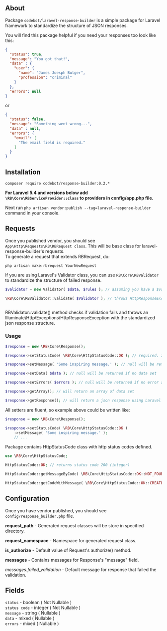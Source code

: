 ## About
Package `codebot/laravel-response-builder` is a simple package for Laravel framework to standardize the structure of JSON responses.

You will find this package helpful if you need your responses too look like this:

```json
{
  "status": true,
  "message": "You got that!",
  "data" : {
    "user": {
      "name": "James Joesph Bulger",
      "profession": "criminal"
    }
  },
  "errors": null
}
```

or

```json
{
  "status": false,
  "message": "Something went wrong...",
  "data" : null,
  "errors": {
    "email": [
      "The email field is required."
    ]
  }
}
```

## Installation  
`composer require codebot/response-builder:0.2.*`

**For Laravel 5.4 and versions below add `\RB\Core\RBServiceProvider::class` to providers in config/app.php file.**

Next run `php artisan vendor:publish --tag=laravel-response-builder` command in your console.

## Requests

Once you published vendor, you should see `App\Http\Requests\RB\RBRequest class`. This will be base class for
laravel-response-builder's requests.  
To generate a request that extends RBRequest, do:
  
`php artisan make:rbrequest YourNewRequest` 

If you are using Laravel's Validator class, you can use `RB\Core\RBValidator` to standardize the structure of failed response. 

```php
$validator = new Validator( $data, $rules ); // assuming you have a $validator instance

\RB\Core\RBValidator::validate( $Validator ); // throws HttpResponseException or returns boolean true
 
```

RBValidator::validate() method checks if validation fails and throws an Illuminate\Http\Exceptions\HttpResponseException with the standardized json response structure.

### Usage  
```php
$response = new \RB\Core\Response();

$response->setStatusCode( \RB\Core\HttpStatusCode::OK ); // required. If code is 2XX then Response::status field will be "true", otherwise "false"

$response->setMessage( 'Some inspiring message.' ); // null will be returned if no message set

$response->setData( $data ); // null will be returned if no data set

$response->setErrors( $errors ); // null will be returned if no error set

$response->getArray(); // will return an array of data set

$response->getResponse(); // will return a json response using Laravel's response() helper 
```

All setters are fluent, so example above could be written like:
```php
$response = new \RB\Core\Response();

$response->setStatusCode( \RB\Core\HttpStatusCode::OK )
    ->setMessage( 'Some inspiring message.' ); 
    // ...
```

Package contains HttpStatusCode class with http status codes defined.

```php
use \RB\Core\HttpStatusCode;

HttpStatusCode::OK; // returns status code 200 (integer)

HttpStatusCode::getMessageByCode( \RB\Core\HttpStatusCode::OK::NOT_FOUND ); // returns string "Not Found"

HttpStatusCode::getCodeWithMessage( \RB\Core\HttpStatusCode::OK::CREATED ); // returns string - code and message, e.g. "201 Created"
```

## Configuration

Once you have vendor published, you should see `config/response_builder.php` file.

**request_path** - Generated request classes will be store in specified directory.  

**request_namespace** - Namespace for generated request class.  

**is_authorize** - Default value of Request's authorize() method.

**messages** - Contains messages for Response's "message" field.  

*messages.failed_validation* - Default message for response that failed the validation.

## Fields

`status` - boolean ( Not Nullable )  
`status code` - integer ( Not Nullable )  
`message` - string ( Nullable )  
`data` - mixed ( Nullable )  
`errors` - mixed ( Nullable )  
